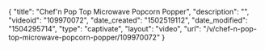 {
    "title": "Chef'n Pop Top Microwave Popcorn Popper",
    "description": "",
    "videoid": "109970072",
    "date_created": "1502519112",
    "date_modified": "1504295714",
    "type": "captivate",
    "layout": "video",
    "url": "\/v\/chef-n-pop-top-microwave-popcorn-popper\/109970072"
}